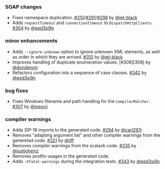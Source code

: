  [@carl297r]: https://github.com/carl297r
  [@joescii]: https://github.com/joescii
  [@donderom]: https://github.com/donderom
  [@jet-black]: https://github.com/jet-black
  [@liff]: https://github.com/liff
  [@justjoheinz]: https://github.com/justjoheinz
  [@eed3si9n]: https://github.com/eed3si9n

  [291]: https://github.com/eed3si9n/scalaxb/issues/291
  [298]: https://github.com/eed3si9n/scalaxb/issues/298
  [294]: https://github.com/eed3si9n/scalaxb/pull/294
  [304]: https://github.com/eed3si9n/scalaxb/pull/304
  [307]: https://github.com/eed3si9n/scalaxb/pull/307
  [310]: https://github.com/eed3si9n/scalaxb/pull/310
  [321]: https://github.com/eed3si9n/scalaxb/pull/321
  [335]: https://github.com/eed3si9n/scalaxb/pull/335
  [342]: https://github.com/eed3si9n/scalaxb/pull/342
  [343]: https://github.com/eed3si9n/scalaxb/pull/343

### SOAP changes

- Fixes namespace duplication. [#310][310]/[#291][291]/[#298][298] by [@jet-black][@jet-black]
- Adds `requestTimeout` and `connectionTimeout` to `DispatchHttpClients`. [#304][304] by [@eed3si9n][@eed3si9n]

### minor enhancements

- Adds `--ignore-unknown` option to ignore unknown XML elements, as well as order in which they are arrived. [#310][310] by [@jet-black][@jet-black]
- Improves handling of duplicate enumeration values. [#308][308] by [@donderom][@donderom]
- Refactors configuration into a sequence of case classes. [#342][342] by [@eed3si9n][@eed3si9n]

### bug fixes

- Fixes Windows filename and path handling for the `CompilerMatcher`. [#307][307] by [@joescii][@joescii]

### compiler warnings

- Adds SIP-18 imports to the generated code. [#294][294] by [@carl297r][@carl297r]
- Removes "adapting argument list" and other compiler warnings from the generetad code. [#321][321] by [@liff][@liff]
- Removes compiler warnings from the scalaxb code. [#335][335] by [@justjoheinz][@justjoheinz]
- Removes postfix usages in the generated code.
- Adds `-Xfatal-warnings` during the integration tests. [#343][343] by [@eed3si9n][@eed3si9n]

